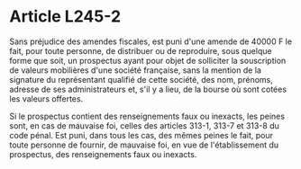 # Article L245-2

Sans préjudice des amendes fiscales, est puni d'une amende de 40000 F le fait, pour toute personne, de distribuer ou de reproduire, sous quelque forme que soit, un prospectus ayant pour objet de solliciter la souscription de valeurs mobilières d'une société française, sans la mention de la signature du représentant qualifié de cette société, des nom, prénoms, adresse de ses administrateurs et, s'il y a lieu, de la bourse où sont cotées les valeurs offertes.

Si le prospectus contient des renseignements faux ou inexacts, les peines sont, en cas de mauvaise foi, celles des articles 313-1, 313-7 et 313-8 du code pénal. Est puni, dans tous les cas, des mêmes peines le fait, pour toute personne de fournir, de mauvaise foi, en vue de l'établissement du prospectus, des renseignements faux ou inexacts.
